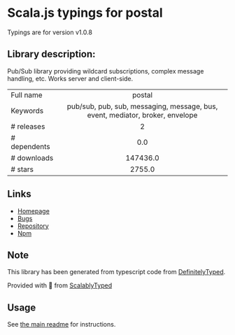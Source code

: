 
# Scala.js typings for postal

Typings are for version v1.0.8

## Library description:
Pub/Sub library providing wildcard subscriptions, complex message handling, etc.  Works server and client-side.

|                    |                 |
| ------------------ | :-------------: |
| Full name          | postal |
| Keywords           | pub/sub, pub, sub, messaging, message, bus, event, mediator, broker, envelope |
| # releases         | 2 |
| # dependents       | 0.0 |
| # downloads        | 147436.0 |
| # stars            | 2755.0 |

## Links
- [Homepage](http://github.com/postaljs/postal.js)
- [Bugs](http://github.com/postaljs/postal.js/issues)
- [Repository](https://github.com/postaljs/postal.js)
- [Npm](https://www.npmjs.com/package/postal)
    


## Note
This library has been generated from typescript code from [DefinitelyTyped](https://definitelytyped.org).

Provided with :purple_heart: from [ScalablyTyped](https://github.com/oyvindberg/ScalablyTyped)

## Usage
See [the main readme](../../readme.md) for instructions.


